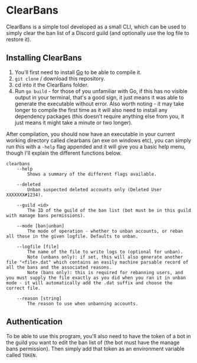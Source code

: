 # ClearBans

ClearBans is a simple tool developed as a small CLI, which can be used to simply clear the ban list of a Discord guild (and optionally use the log file to restore it).

## Installing ClearBans
1) You'll first need to install [Go](https://golang.org/doc/install) to be able to compile it.
2) `git clone` / download this repository.
3) cd into it the ClearBans folder.
4) Run `go build` - for those of you unfamiliar with Go, if this has no visible output in your terminal, that's a good sign, it just means it was able to generate the executable without error. Also worth noting - it may take longer to compile the first time as it will also need to install any dependency packages (this doesn't require anything else from you, it just means it might take a minute or two longer).

After compilation, you should now have an executable in your current working directory called clearbans (an exe on windows etc), you can simply run this with a `-help` flag appended and it will give you a basic help menu, though I'll explain the different functions below.

```
clearbans
	--help
		Shows a summary of the different flags available.

	--deleted
		Unban suspected deleted accounts only (Deleted User XXXXXXX#1234).

	--guild <id>
		The ID of the guild of the ban list (bot must be in this guild with manage bans permissions).

	--mode [ban|unban]
		The mode of operation - whether to unban accounts, or reban all those in the given logfile. Defaults to unban.

	--logfile [file]
		The name of the file to write logs to (optional for unban).
		Note (unbans only): if set, this will also generate another file "<file>.dat" which contains an easily machine parsable record of all the bans and the associated reasons.
		Note (bans only): this is required for rebanning users, and you must supply the file exactly as you did when you ran it in unban mode - it will automatically add the .dat suffix and choose the correct file.

	--reason [string]
		The reason to use when unbanning accounts.
```

## Authentication
To be able to use this program, you'll also need to have the token of a bot in the guild you want to edit the ban list of (the bot must have the manage bans permission). Then simply add that token as an environment variable called `TOKEN`.